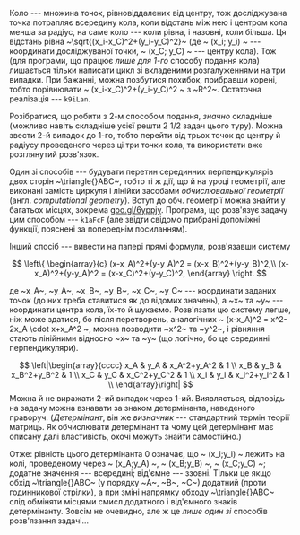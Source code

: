 Коло --- множина точок, рівновіддалених від центру, тож досліджувана точка потрапляє всередину кола, коли відстань між нею і центром кола менша за радіус, на саме коло --- коли рівна, і назовні, коли більша. Ця відстань рівна ~\sqrt{(x_i-x_C)^2+(y_i-y_C)^2}~ (де ~ (x_i; y_i) ~ --- координати досліджуваної точки, ~ (x_C; y_C) ~ --- центру кола). Тож (для програми, що працює *лише для 1-го* способу подання кола) лишається тільки написати цикл зі вкладеними розгалуженнями на три випадки. При бажанні, можна позбутися похибок, прибравши корені, тобто порівнювати ~ (x_i-x_C)^2+(y_i-y_C)^2 ~ з ~R^2~. Остаточна реалізація --- `k9iLan`.

Розібратися, що робити з 2-м способом подання, *значно* складніше (можливо навіть складніше усієї решти 2 1/2 задач цього туру). Можна звести 2-й випадок до 1-го, тобто перейти від трьох точок до центру й радіусу проведеного через ці три точки кола, та використати вже розглянутий розв'язок.

Один зі способів --- будувати перетин серединних перпендикулярів двох сторін ~\triangle{}ABC~, тобто ті ж дії, що й на уроці геометрії, але виконані замість циркуля і лінійки засобами *обчислювальної геометрії* (англ. *computational geometry*). Вступ до обч. геометрії можна знайти у багатьох місцях, зокрема [goo.gl/6yppjy](https://goo.gl/6yppjy). Програма, що розв'язує задачу цим способом --- `k1aFcF` (але звідти свідомо прибрані допоміжні функції, пояснені за попереднім посиланням).

Інший спосіб --- вивести на папері прямі формули, розв'язавши систему

$$ \left\{
\begin{array}{c}
(x-x_A)^2+(y-y_A)^2 = (x-x_B)^2+(y-y_B)^2,\\
(x-x_A)^2+(y-y_A)^2 = (x-x_C)^2+(y-y_C)^2,
\end{array}
\right. $$

де ~x_A~, ~y_A~, ~x_B~, ~y_B~, ~x_C~, ~y_C~ --- координати заданих точок (до них треба ставитися як до відомих значень), а ~x~ та ~y~ --- координати центра кола, їх-то й шукаємо. Розв'язати цю систему легше, ніж може здатися, бо після перетворень, аналогічних ~ (x-x_A)^2 = x^2-2x_A \cdot x+x_A^2 ~, можна позводити ~x^2~ та ~y^2~, і рівняння стають лінійними відносно ~x~ та ~y~ (що логічно, бо це серединні перпендикуляри).

$$ \left|\begin{array}{cccc}
x_A	& y_A	& x_A^2+y_A^2	&	1	\\
x_B	& y_B	& x_B^2+y_B^2	&	1	\\
x_C	& y_C	& x_C^2+y_C^2	&	1	\\
x_i	& y_i	& x_i^2+y_i^2	&	1	\\
\end{array}\right| $$
Можна й не виражати 2-ий випадок через 1-ий. Виявляється, відповідь на задачу можна взнавати за знаком детермінанта, наведеного праворуч.
(*Детермінант*, він же *визначник* --- стандартний термін теорії матриць. Як обчислювати детермінант та чому цей детермінант має описану далі властивість, охочі можуть знайти самостійно.)

Отже: рівність цього детермінанта 0 означає, що ~ (x_i;y_i) ~ лежить на колі, проведеному через ~ (x_A;y_A) ~, ~ (x_B;y_B) ~, ~ (x_C;y_C) ~; додатне значення --- всередині; від'ємне --- ззовні. Тільки це якщо обхід ~\triangle{}ABC~ (у порядку ~A~, ~B~, ~C~) додатний (проти годинникової стрілки), а при зміні напрямку обходу ~\triangle{}ABC~ слід обміняти місцями смисл додатного і від'ємного знаків детермінанту. Зовсім не очевидно, але ж це *лише один зі* способів розв'язання задачі...﻿
